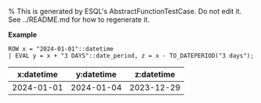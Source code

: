 % This is generated by ESQL's AbstractFunctionTestCase. Do not edit it. See ../README.md for how to regenerate it.

**Example**

```esql
ROW x = "2024-01-01"::datetime
| EVAL y = x + "3 DAYS"::date_period, z = x - TO_DATEPERIOD("3 days");
```

| x:datetime | y:datetime | z:datetime |
| --- | --- | --- |
| 2024-01-01 | 2024-01-04 | 2023-12-29 |


